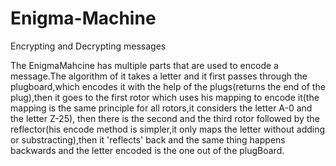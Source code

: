 # Enigma-Machine
Encrypting and Decrypting messages

The EnigmaMahcine has multiple parts that are used to encode a message.The algorithm of it takes a letter and it first passes
through the plugboard,which encodes it with the help of the plugs(returns the end of the plug),then it goes to the first rotor
which uses his mapping to encode it(the mapping is the same principle for all rotors,it considers the letter A-0 and the letter Z-25),
then there is the second and the third rotor followed by the reflector(his encode method is simpler,it only maps the letter without 
adding or substracting),then it 'reflects' back and the same thing happens backwards and the letter encoded is the one out of the plugBoard.
